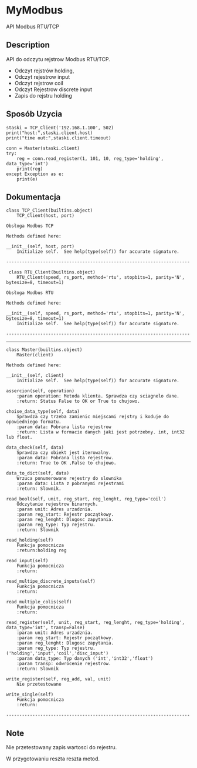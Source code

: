 # MyModbus
API Modbus RTU/TCP

## Description

API do odczytu rejstrow Modbus RTU/TCP.

* Odczyt rejstrów holding,
* Odczyt rejestrow input
* Odczyt rejstrow coil
* Odczyt Rejestrow discrete input
* Zapis do rejstru holding

## Sposób Uzycia

    staski = TCP_Client('192.168.1.100', 502)
    print("host:",staski.client.host)
    print("time out:",staski.client.timeout)

    conn = Master(staski.client)
    try:
        reg = conn.read_register(1, 101, 10, reg_type='holding', data_type='int')
        print(reg)
    except Exception as e:
        print(e)

## Dokumentacja

    class TCP_Client(builtins.object)
        TCP_Client(host, port)
    
    Obsłoga Modbus TCP
    
    Methods defined here:
    
    __init__(self, host, port)
        Initialize self.  See help(type(self)) for accurate signature.
    
    ----------------------------------------------------------------------
 
     class RTU_Client(builtins.object)
        RTU_Client(speed, rs_port, method='rtu', stopbits=1, parity='N', bytesize=8, timeout=1)
    
    Obsłoga Modbus RTU
    
    Methods defined here:
    
    __init__(self, speed, rs_port, method='rtu', stopbits=1, parity='N', bytesize=8, timeout=1)
        Initialize self.  See help(type(self)) for accurate signature.
    
    ----------------------------------------------------------------------

------------------------------------------------------------------------
    class Master(builtins.object)
        Master(client)
    
    Methods defined here:
    
    __init__(self, client)
        Initialize self.  See help(type(self)) for accurate signature.
    
    assercion(self, operation)
        :param operation: Metoda klienta. Sprawdza czy sciagnelo dane.
        :return: Status False to OK or True to chujowo.
    
    choise_data_type(self, data)
        Sprawdza czy trzeba zamienic miejscami rejstry i koduje do opowiedniego formatu.
        :param data: Pobrana lista rejestrow
        :return: Lista w formacie danych jaki jest potrzebny. int, int32 lub float.
    
    data_check(self, data)
        Sprawdza czy obiekt jest iterowalny.
        :param data: Pobrana lista rejestrow.
        :return: True to OK ,False to chujowo.
    
    data_to_dict(self, data)
        Wrzuca ponumerowane rejestry do slownika
        :param data: Lista z pobranymi rejestrami
        :return: Slownik.
    
    read_bool(self, unit, reg_start, reg_lenght, reg_type='coil')
        Odczytanie rejestrow binarnych.
        :param unit: Adres urzadznia.
        :param reg_start: Rejestr początkowy.
        :param reg_lenght: Dlugosc zapytania.
        :param reg_type: Typ rejestru.
        :return: Slownik
    
    read_holding(self)
        Funkcja pomocnicza
        :return:holding reg
    
    read_input(self)
        Funkcja pomocnicza
        :return:
    
    read_multipe_discrete_inputs(self)
        Funkcja pomocnicza
        :return:
    
    read_multiple_colis(self)
        Funkcja pomocnicza
        :return:
    
    read_register(self, unit, reg_start, reg_lenght, reg_type='holding', data_type='int', transp=False)
        :param unit: Adres urzadznia.
        :param reg_start: Rejestr początkowy.
        :param reg_lenght: Dlugosc zapytania.
        :param reg_type: Typ rejestru. ('holding','input','coil','disc_input')
        :param data_type: Typ danych ('int','int32','float')
        :param transp: odwrócenie rejestrow.
        :return: Slownik
    
    write_register(self, reg_add, val, unit)
        Nie przetestowane
    
    write_single(self)
        Funkcja pomocnicza
        :return:
    
    ----------------------------------------------------------------------


## Note

Nie przetestowany zapis wartosci do rejestru. 

W przygotowaniu reszta reszta metod. 